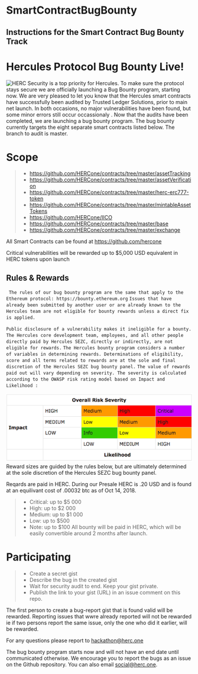 # SmartContractBugBounty
 ## Instructions for the Smart Contract Bug Bounty Track 

# Hercules Protocol Bug Bounty Live!
![HERC](https://github.com/AnthemGold/Brand-Assets/blob/master/HercLogo.png)
Security is a top priority for Hercules. To make sure the protocol stays secure we are officially launching a Bug Bounty program, starting now.
We are very pleased to let you know that the Hercules smart contracts have successfully been audited by Trusted Ledger Solutions, prior to main net launch. In both occasions, no major vulnerabilities have been found, but some minor errors still occur occassionaly .
Now that the audits have been completed, we are launching a bug bounty program. The bug bounty currently targets the eight separate smart contracts listed below. The branch to audit is master.

# Scope 
> - https://github.com/HERCone/contracts/tree/master/assetTracking
> - https://github.com/HERCone/contracts/tree/master/assetVerification
> - https://github.com/HERCone/contracts/tree/master/herc-erc777-token
> - https://github.com/HERCone/contracts/tree/master/mintableAssetTokens
> - https://github.com/HERCone/IICO
> - https://github.com/HERCone/contracts/tree/master/base
> - https://github.com/HERCone/contracts/tree/master/exchange

All Smart Contracts can be found at https://github.com/hercone

Critical vulnerabilities will be rewarded up to $5,000 USD equivalent in HERC tokens upon launch

## Rules & Rewards
` The rules of our bug bounty program are the same that apply to the Ethereum protocol: https://bounty.ethereum.org`
`Issues that have already been submitted by another user or are already known to the Hercules team are not eligible for bounty rewards unless a direct fix is applied.`

`Public disclosure of a vulnerability makes it ineligible for a bounty.`
`The Hercules core development team, employees, and all other people directly paid by Hercules SEZC, directly or indirectly, are not eligible for rewards.`
`The Hercules bounty program considers a number of variables in determining rewards. Determinations of eligibility, score and all terms related to rewards are at the sole and final discretion of the Hercules SEZC bug bounty panel.`
`The value of rewards paid out will vary depending on severity. The severity is calculated according to the OWASP risk rating model based on Impact and Likelihood :`

![ASTP](https://github.com/herchackathon/SmartContractBugBounty/blob/master/astp_risk_rating.png)
Reward sizes are guided by the rules below, but are ultimately determined at the sole discretion of the Hercules SEZC bug bounty panel.

Reqards are paid in HERC. During our Presale HERC is .20 USD and is found at an equilivant cost of .00032 btc as of Oct 14, 2018. 
> - Critical: up to $5 000
> - High: up to $2 000
> - Medium: up to $1 000
> - Low: up to $500
> - Note: up to $100
All bounty will be paid in HERC, which will be easily convertible around 2 months after launch. 

# Participating 
> - Create a secret gist
> - Describe the bug in the created gist
> - Wait for security audit to end. Keep your gist private. 
> - Publish the link to your gist (URL) in an issue comment on this repo. 

The first person to create a bug-report gist that is found valid will be rewarded. Reporting issues that wwre already reported will not be rewarded ie if two persons report the same issue, only the one who did it earlier, will be rewarded. 

For any questions please report to hackathon@herc.one

The bug bounty program starts now and will not have an end date until communicated otherwise. We encourage you to report the bugs as an issue on the Github repository. You can also email social@herc.one. 
